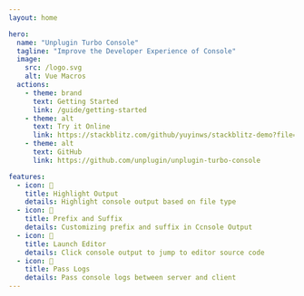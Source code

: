 ```yaml
---
layout: home

hero:
  name: "Unplugin Turbo Console"
  tagline: "Improve the Developer Experience of Console"
  image:
    src: /logo.svg
    alt: Vue Macros
  actions:
    - theme: brand
      text: Getting Started
      link: /guide/getting-started
    - theme: alt
      text: Try it Online
      link: https://stackblitz.com/github/yuyinws/stackblitz-demo?file=src%2FApp.vue
    - theme: alt
      text: GitHub
      link: https://github.com/unplugin/unplugin-turbo-console

features:
  - icon: 🎨
    title: Highlight Output
    details: Highlight console output based on file type
  - icon: 📝
    title: Prefix and Suffix
    details: Customizing prefix and suffix in Ccnsole Output
  - icon: 🔦
    title: Launch Editor
    details: Click console output to jump to editor source code
  - icon: 🚚
    title: Pass Logs
    details: Pass console logs between server and client
---
```

